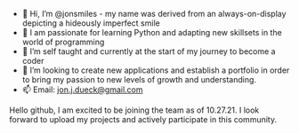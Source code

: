 - 👋 Hi, I’m @jonsmiles - my name was derived from an always-on-display depicting a hideously imperfect smile
- 👀 I am passionate for learning Python and adapting new skillsets in the world of programming
- 🌱 I’m self taught and currently at the start of my journey to become a coder 
- 💞️ I’m looking to create new applications and establish a portfolio in order to bring my passion to new levels of growth and understanding.
- 📫 Email: jon.j.dueck@gmail.com

Hello github, I am excited to be joining the team as of 10.27.21. I look forward to upload my projects and actively participate in this community.
